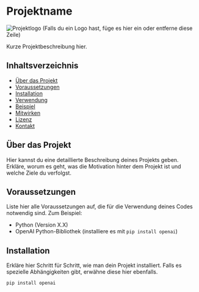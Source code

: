 # Projektname

![Projektlogo](link_zum_logo.png) (Falls du ein Logo hast, füge es hier ein oder entferne diese Zeile)

Kurze Projektbeschreibung hier.

## Inhaltsverzeichnis

- [Über das Projekt](#über-das-projekt)
- [Voraussetzungen](#voraussetzungen)
- [Installation](#installation)
- [Verwendung](#verwendung)
- [Beispiel](#beispiel)
- [Mitwirken](#mitwirken)
- [Lizenz](#lizenz)
- [Kontakt](#kontakt)

## Über das Projekt

Hier kannst du eine detaillierte Beschreibung deines Projekts geben. Erkläre, worum es geht, was die Motivation hinter dem Projekt ist und welche Ziele du verfolgst.

## Voraussetzungen

Liste hier alle Voraussetzungen auf, die für die Verwendung deines Codes notwendig sind. Zum Beispiel:

- Python (Version X.X)
- OpenAI Python-Bibliothek (installiere es mit `pip install openai`)

## Installation

Erkläre hier Schritt für Schritt, wie man dein Projekt installiert. Falls es spezielle Abhängigkeiten gibt, erwähne diese hier ebenfalls.

```bash
pip install openai
